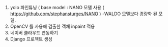 1. yolo 파인튜닝 ( base model : NANO 모델 사용 ( https://github.com/stephansturges/NANO )
  -WALDO 모델보다 경량화 된 모델.
2. OpenCV 를 사용해 검출한 객체 inpaint 적용
3. 네이버 클라우드 연동하기
4. Django 프로젝트 생성
